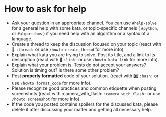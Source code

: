 # How to ask for help

- Ask your question in an appropriate channel. You can use `#help-solve` for a general help with some kata, or topic-specific channels ( `#python`, or `#algorithms` ) if you need help with an algorithm or a syntax of a language.
- Create a thread to keep the discussion focused on your topic (react with :thread: `:thread:` or use `/howto create_thread` for more info).
- Explain what kata you are trying to solve. Post its title, and a link to its description (react with :link: `:link:` or use `/howto kata_link` for more info).
- Explain what your problem is. Tests do not accept your answers? Solution is timing out? Is there some other problem?
- Post **properly formatted** code of your solution. (react with :hash: `:hash:` or use `/howto format_code` for more info).
- Please recognize good practices and common etiquette when posting screenshots (react with :camera_with_flash: `:camera_with_flash:` or use `/howto screenshot` for more info).
- If the code you posted contains spoilers for the discussed kata, please delete it after discussing your matter and getting all necessary help.